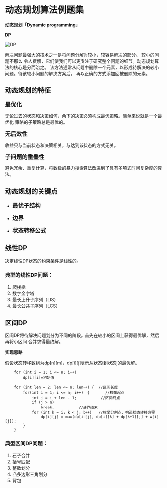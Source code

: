 # 动态规划算法例题集

**动态规划「Dynamic programming」**

**DP**

![DP](https://tse2-mm.cn.bing.net/th/id/OIP.9E03l6gZjqN3feiCvJaaUwHaF7?w=171&h=160&c=7&o=5&pid=1.7 "DP")

解决问题最强大的技术之一是将问题分解为较小，较容易解决的部分。 较小的问题不那么
令人费解，它们使我们可以更专注于研究整个问题的细节。动态规划算法的核心是分而治之。
该方法通常从问题中删除一个元素，以形成待解决的较小问题。待该较小问题的解决方案后，
再以正确的方式添加回被删除的元素。

## 动态规划的特征
**<font size=4>最优化</font>**

无论过去的状态和决策如何，余下的决策必须构成最优策略。简单来说就是一个最优化
策略的子策略总是最优的。

**<font size=4>无后效性</font>**

收益只与当前状态和决策相关，与达到该状态的方式无关。

**<font size=4>子问题的重叠性</font>**

避免冗余、重复计算，将数级的暴力搜索算法改进到了具有多项式时间复杂度的算法。

## 动态规划的关键点
* **<font size=4>最优子结构</font>**

* **<font size=4>边界</font>**

* **<font size=4>状态转移公式</font>**

## 线性DP

决定线性DP状态的约束条件是线性的。

### 典型的线性DP问题：

1.  爬楼梯
2.  数字金字塔
3.  最长上升子序列（LIS）
4.  最长公共子序列（LCS）

## 区间DP

区间DP将待解决问题划分为不同的阶段。首先在较小的区间上获得最优解，然后再将小区间
合并求得最终解。

**实现思路**

假设状态转移数组为dp[n][m]，dp[i][j]表示从状态i到状态j的最优解。

```
    for (int i = 1; i <= n; i++)
        dp[i][i]=初始值

    for (int len = 2; len <= n; len++) {  //区间长度
        for(int i = 1; i <= n; i++)  {       //枚举起点
            int j = i + len - 1;           //区间终点
            if (j > n)
                break;           //越界结束
            for (int k = i; k < j; k++)   //枚举分割点，构造状态转移方程
                dp[i][j] = max(dp[i][j], dp[i][k] + dp[k+1][j] + w[i][j]);
        }
    }
```

### 典型区间DP问题：

1. 石子合并
2. 括号匹配
3. 整数划分
4. 凸多边形三角划分
5. 背包


